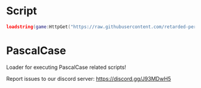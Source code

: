 # Script
```lua
loadstring(game:HttpGet("https://raw.githubusercontent.com/retarded-person/PascalCase/main/Main.lua"))()
```

# PascalCase

Loader for executing PascalCase related scripts!

Report issues to our discord server: https://discord.gg/J93MDwH5
